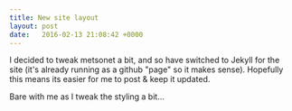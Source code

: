 ```yaml
---
title: New site layout
layout: post
date:   2016-02-13 21:08:42 +0000
---
```

I decided to tweak metsonet a bit, and so have switched to Jekyll for the site (it's already running as a github "page" so it makes sense). Hopefully this means its easier for me to post &amp; keep it updated.

Bare with me as I tweak the styling a bit...
